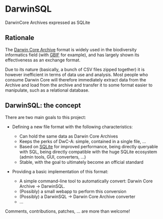 # DarwinSQL
DarwinCore Archives expressed as SQLite

## Rationale

The [Darwin Core Archive](https://en.wikipedia.org/wiki/Darwin_Core_Archive) format is widely used in the 
biodiversity informatics field (with [GBIF](http://www.gbif.org) for example), and has largely shown its effectiveness 
as an exchange format.    

Due to its nature (basically, a bunch of CSV files zipped together) it is however inefficient in terms of data use and 
analysis. Most people who consume Darwin Core will therefore immediately extract data from the Archive and load
from the archive and transfer it to some format easier to manipulate, such as a relational database.

## DarwinSQL: the concept

There are two main goals to this project:

   - Defining a new file format with the following characteristics:
        - Can hold the same data as Darwin Core Archives
        - Keeps the perks of DwC-A: simple, contained in a single file, ...
        - Based on [SQLite](https://www.sqlite.org/) for improved performance, being directly queryable with SQL, being 
        directly compatible with the huge SQLite ecosystem (admin tools, GUI, converters, ...)
        - Stable, with the goal to ultimately become an official standard
        
   - Providing a basic implementation of this format:
        - A simple command-line tool to automatically convert: Darwin Core Archive -> DarwinSQL.
        - (Possibly) a small webapp to perform this conversion
        - (Possibly) a DarwinSQL -> Darwin Core Archive converter
        - ...
        
Comments, contributions, patches, ... are more than welcome!